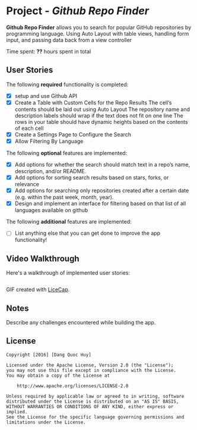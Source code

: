 # Project - *Github Repo Finder*

**Github Repo Finder** allows you to search for popular GitHub repositories by programming language.
Using Auto Layout with table views, handling form input, and passing data back from a view controller

Time spent: **??** hours spent in total

## User Stories

The following **required** functionality is completed:

- [x] setup and use Github API
- [x] Create a Table with Custom Cells for the Repo Results
The cell’s contents should be laid out using Auto Layout
The repository name and description labels should wrap if the text
does not fit on one line
The rows in your table should have dynamic heights based on the
contents of each cell
- [x] Create a Settings Page to Configure the Search 
- [x] Allow Filtering By Language 

The following **optional** features are implemented:

- [x] Add options for whether the search should match text in a repo’s name,
description, and/or README.
- [x] Add options for sorting search results based on stars, forks, or relevance
- [x] Add options for searching only repositories created after a certain date (e.g.
within the past week, month, year).
- [x] Design and implement an interface for filtering based on that list of all languages available on github

The following **additional** features are implemented:

- [ ] List anything else that you can get done to improve the app functionality!

## Video Walkthrough

Here's a walkthrough of implemented user stories:

<img scr=“http://i.imgur.com/jYMsqdt.gif”/>

GIF created with [LiceCap](http://www.cockos.com/licecap/).

## Notes

Describe any challenges encountered while building the app.

## License

    Copyright [2016] [Dang Quoc Huy]

    Licensed under the Apache License, Version 2.0 (the "License");
    you may not use this file except in compliance with the License.
    You may obtain a copy of the License at

        http://www.apache.org/licenses/LICENSE-2.0

    Unless required by applicable law or agreed to in writing, software
    distributed under the License is distributed on an "AS IS" BASIS,
    WITHOUT WARRANTIES OR CONDITIONS OF ANY KIND, either express or implied.
    See the License for the specific language governing permissions and
    limitations under the License.

